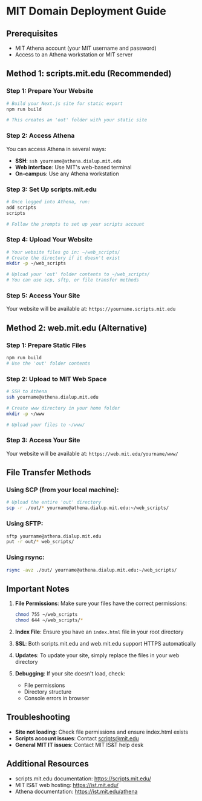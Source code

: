 # MIT Domain Deployment Guide

## Prerequisites
- MIT Athena account (your MIT username and password)
- Access to an Athena workstation or MIT server

## Method 1: scripts.mit.edu (Recommended)

### Step 1: Prepare Your Website
```bash
# Build your Next.js site for static export
npm run build

# This creates an 'out' folder with your static site
```

### Step 2: Access Athena
You can access Athena in several ways:
- **SSH**: `ssh yourname@athena.dialup.mit.edu`
- **Web interface**: Use MIT's web-based terminal
- **On-campus**: Use any Athena workstation

### Step 3: Set Up scripts.mit.edu
```bash
# Once logged into Athena, run:
add scripts
scripts

# Follow the prompts to set up your scripts account
```

### Step 4: Upload Your Website
```bash
# Your website files go in: ~/web_scripts/
# Create the directory if it doesn't exist
mkdir -p ~/web_scripts

# Upload your 'out' folder contents to ~/web_scripts/
# You can use scp, sftp, or file transfer methods
```

### Step 5: Access Your Site
Your website will be available at: `https://yourname.scripts.mit.edu`

## Method 2: web.mit.edu (Alternative)

### Step 1: Prepare Static Files
```bash
npm run build
# Use the 'out' folder contents
```

### Step 2: Upload to MIT Web Space
```bash
# SSH to Athena
ssh yourname@athena.dialup.mit.edu

# Create www directory in your home folder
mkdir -p ~/www

# Upload your files to ~/www/
```

### Step 3: Access Your Site
Your website will be available at: `https://web.mit.edu/yourname/www/`

## File Transfer Methods

### Using SCP (from your local machine):
```bash
# Upload the entire 'out' directory
scp -r ./out/* yourname@athena.dialup.mit.edu:~/web_scripts/
```

### Using SFTP:
```bash
sftp yourname@athena.dialup.mit.edu
put -r out/* web_scripts/
```

### Using rsync:
```bash
rsync -avz ./out/ yourname@athena.dialup.mit.edu:~/web_scripts/
```

## Important Notes

1. **File Permissions**: Make sure your files have the correct permissions:
   ```bash
   chmod 755 ~/web_scripts
   chmod 644 ~/web_scripts/*
   ```

2. **Index File**: Ensure you have an `index.html` file in your root directory

3. **SSL**: Both scripts.mit.edu and web.mit.edu support HTTPS automatically

4. **Updates**: To update your site, simply replace the files in your web directory

5. **Debugging**: If your site doesn't load, check:
   - File permissions
   - Directory structure
   - Console errors in browser

## Troubleshooting

- **Site not loading**: Check file permissions and ensure index.html exists
- **Scripts account issues**: Contact scripts@mit.edu
- **General MIT IT issues**: Contact MIT IS&T help desk

## Additional Resources
- scripts.mit.edu documentation: https://scripts.mit.edu/
- MIT IS&T web hosting: https://ist.mit.edu/
- Athena documentation: https://ist.mit.edu/athena